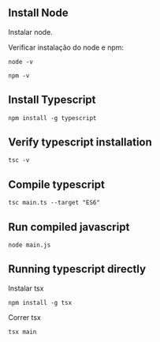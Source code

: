 ## Install Node

Instalar node.

Verificar instalação do node e npm:

`node -v`

`npm -v`

## Install Typescript

`npm install -g typescript`

## Verify typescript installation

`tsc -v`

## Compile typescript

`tsc main.ts --target "ES6"`

## Run compiled javascript

`node main.js`

## Running typescript directly

Instalar tsx

`npm install -g tsx`

Correr tsx

`tsx main`

